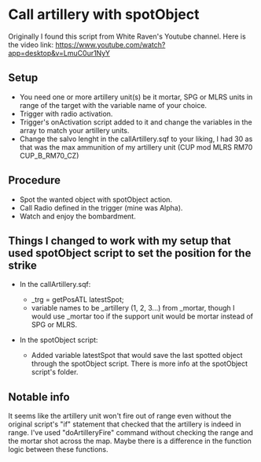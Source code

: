 # Call artillery with spotObject
Originally I found this script from White Raven's Youtube channel. Here is the video link: https://www.youtube.com/watch?app=desktop&v=LmuC0ur1NyY

## Setup
* You need one or more artillery unit(s) be it mortar, SPG or MLRS units in range of the target with the variable name of your choice.
* Trigger with radio activation.
* Trigger's onActivation script added to it and change the variables in the array to match your artillery units.
* Change the salvo lenght in the callArtillery.sqf to your liking, I had 30 as that was the max ammunition of my artillery unit (CUP mod MLRS RM70 CUP_B_RM70_CZ)

## Procedure
* Spot the wanted object with spotObject action.
* Call Radio defined in the trigger (mine was Alpha).
* Watch and enjoy the bombardment.

## Things I changed to work with my setup that used spotObject script to set the position for the strike
* In the callArtillery.sqf:
  * _trg = getPosATL latestSpot;
  * variable names to be _artillery (1, 2, 3...) from _mortar, though I would use _mortar too if the support unit would be mortar instead of SPG or MLRS.

* In the spotObject script:
  * Added variable latestSpot that would save the last spotted object through the spotObject script. There is more info at the spotObject script's folder.
## Notable info
It seems like the artillery unit won't fire out of range even without the original script's "if" statement that checked that the artillery is indeed in range.
I've used "doArtilleryFire" command without checking the range and the mortar shot across the map. Maybe there is a difference in the function logic between these functions.
